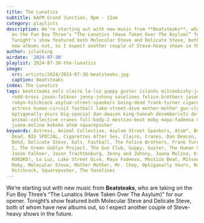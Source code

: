 ```yaml
---
title: The Lunatics
subtitle: KAFM Grand Junction, 9pm - 12am
category: playlists
description: We’re starting out with new music from **Beatsteaks**, who are taking
  on the Fun Boy Three’s “The Lunatics (Have Taken Over The Asylum)” for our opener.
  Tonight’s show featured both Molecular Steve and Delicate Steve, both of whom have
  new albums out, so I expect another couple of Steve-heavy shows in the future.
author: jclacking
airdate: '2024-07-30'
playlist: 2024-07-30-the-lunatics
image:
  src: artists/2024/2024-07-30-beatsteaks.jpg
  caption: Beatsteaks
index: The Lunatics
tags: beatsteaks eels clairo la-luz guppy guster islands mitsoobishy-jackson green-goblyn-project
  redd-kross jason-falkner jenny-johnny vaselines felice-brothers jason-trachtenburg
  robyn-hitchcock asylum-street-spankers being-dead frank-turner cigarettes-after-sex
  actress human-circuit fastball lake-street-dive mother-mother gun-club molecular-steve
  optiganally-yours big-special dan-deacon king-hannah decemberists delicate-steve
  animal-collective cranes full-body-2 mestizo-beat moby maya-fadeeva mr-chop dehd
  juana-molina kokoko atom squarepusher
keywords: Actress, Animal Collective, Asylum Street Spankers, Atom™, Beatsteaks, Being
  Dead, BIG SPECIAL, Cigarettes After Sex, Clairo, Cranes, Dan Deacon, The Decemberists,
  Dehd, Delicate Steve, Eels, Fastball, The Felice Brothers, Frank Turner, Full Body
  2, The Green Goblyn Project, The Gun Club, Guppy, Guster, The Human Circuit, Islands,
  Jason Falkner, Jason Trachtenburg, Jenny and Johnny, Juana Molina, King Hannah,
  KOKOKO!, La Luz, Lake Street Dive, Maya Fadeeva, Mestizo Beat, Mitsoobishy Jackson,
  Moby, Molecular Steve, Mother Mother, Mr. Chop, Optiganally Yours, Redd Kross, Robyn
  Hitchcock, Squarepusher, The Vaselines
---
```

We’re starting out with new music from **Beatsteaks**, who are taking on the Fun Boy Three’s “The Lunatics (Have Taken Over The Asylum)” for our opener. Tonight’s show featured both Molecular Steve and Delicate Steve, both of whom have new albums out, so I expect another couple of Steve-heavy shows in the future.
